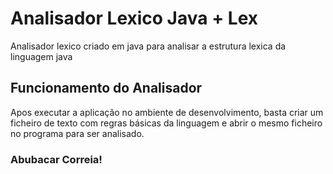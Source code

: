 # Analisador Lexico Java + Lex

Analisador lexico criado em java para analisar a estrutura lexica da 
linguagem java

## Funcionamento do Analisador
Apos executar a aplicação no ambiente de desenvolvimento, basta criar um 
ficheiro de texto com regras básicas da linguagem e abrir o mesmo ficheiro 
no programa para ser analisado.


### Abubacar Correia!
